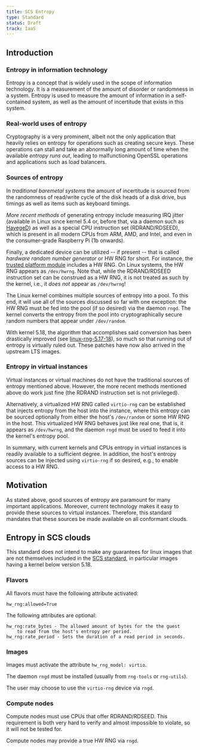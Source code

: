 ```yaml
---
title: SCS Entropy
type: Standard
status: Draft
track: IaaS
---
```


## Introduction

### Entropy in information technology

Entropy is a concept that is widely used in the scope of information
technology. It is a measurement of the amount of disorder or randomness in
a system. Entropy is used to measure the amount of information in a
self-contained system, as well as the amount of incertitude that exists in this
system.

### Real-world uses of entropy

Cryptography is a very prominent, albeit not the only application that
heavily relies on entropy for operations such as creating secure keys.
These operations can stall and take an abnormally long amount of time
when the available _entropy runs out_, leading to malfunctioning OpenSSL
operations and applications such as load balancers.

### Sources of entropy

In _traditional baremetal systems_ the amount of incertitude is sourced
from the randomness of read/write cycle of the disk heads of a disk drive,
bus timings as well as items such as keyboard timings.

_More recent methods_ of generating entropy include measuring IRQ jitter
(available in Linux since kernel 5.4 or, before that, via a daemon such as
[HavegeD](http://www.issihosts.com/haveged/)) as well as a special CPU
instruction set (RDRAND/RDSEED), which is present in all modern CPUs from
ARM, AMD, and Intel, and even in the consumer-grade Raspberry Pi
(1b onwards).

Finally, a dedicated device can be utilized -- if present -- that is
called _hardware random number generator_ or HW RNG for short. For instance,
the [trusted platform module](https://en.wikipedia.org/wiki/Trusted_Platform_Module)
includes a HW RNG. On Linux systems, the HW RNG appears as `/dev/hwrng`.
Note that, while the RDRAND/RDSEED instruction set can be construed as
a HW RNG, it is not treated as such by the kernel, i.e., it _does not_
appear as `/dev/hwrng`!

The Linux kernel combines multiple sources of entropy into a pool. To this
end, it will use all of the sources discussed so far with one exception:
the HW RNG must be fed into the pool (if so desired) via the daemon `rngd`.
The kernel converts the entropy from the pool into cryptographically
secure random numbers that appear under `/dev/random`.

With kernel 5.18, the algorithm that accomplishes
said conversion has been drastically improved (see 
[linux-rng-5.17-18](https://web.archive.org/web/20230321040526/https://www.zx2c4.com/projects/linux-rng-5.17-5.18/)),
so much so that running out of entropy is virtually ruled out.
These patches have now also arrived in the upstream LTS images.

### Entropy in virtual instances

Virtual instances or virtual machines do not have the traditional sources
of entropy mentioned above. However, the more recent methods mentioned
above do work just fine (the RDRAND instruction set is not privileged).

Alternatively, a virtualized HW RNG called `virtio-rng` can be established
that injects entropy from the host into the instance, where this
entropy can be sourced optionally from either the host's `/dev/random` or
some HW RNG in the host. This virtualized HW RNG behaves just like real
one, that is, it appears as `/dev/hwrng`, and the daemon `rngd` must
be used to feed it into the kernel's entropy pool.

In summary, with current kernels and CPUs entropy in virtual instances
is readily available to a sufficient degree. In addition, the host's
entropy sources can be injected using `virtio-rng` if so desired, e.g.,
to enable access to a HW RNG.

## Motivation

As stated above, good sources of entropy are paramount for many
important applications. Moreover, current technology makes it easy
to provide these sources to virtual instances. Therefore, this standard
mandates that these sources be made available on all conformant clouds.

## Entropy in SCS clouds

This standard does not intend to make any guarantees for linux images
that are not themselves included in the
[SCS standard](https://github.com/SovereignCloudStack/standards/blob/main/Standards/scs-0102-v1-image-metadata.md), in particular
images having a kernel below version 5.18.

### Flavors

All flavors must have the following attribute activated:

```console
hw_rng:allowed=True
```

The following attributes are optional:

```console
hw_rng:rate_bytes - The allowed amount of bytes for the the guest
    to read from the host's entropy per period.
hw_rng:rate_period - Sets the duration of a read period in seconds.
```

### Images

Images must activate the attribute `hw_rng_model: virtio`.

The daemon `rngd` must be installed (usually from `rng-tools`
or `rng-utils`).

The user may choose to use the `virtio-rng` device via `rngd`.

### Compute nodes

Compute nodes must use CPUs that offer RDRAND/RDSEED. This requirement
is both very hard to verify and almost impossible to violate, so it will
not be tested for.

Compute nodes may provide a true HW RNG via `rngd`.
